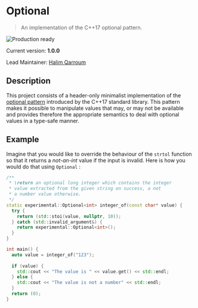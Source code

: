 # Optional
> An implementation of the C++17 optional pattern.

![Production ready](https://img.shields.io/badge/production-ready-brightgreen.svg)

Current version: **1.0.0**

Lead Maintainer: [Halim Qarroum](mailto:hqm.post@gmail.com)

## Description

This project consists of a header-only minimalist implementation of the [optional pattern](https://en.cppreference.com/w/cpp/utility/optional) introduced by the C++17 standard library. This pattern makes it possible to manipulate values that may, or may not be available and provides therefore the appropriate semantics to deal with optional values in a type-safe manner.

## Example

Imagine that you would like to override the behaviour of the `strtol` function so that it returns a *not-an-int* value if the input is invalid. Here is how you would do that using `Optional` :

```c++
/**
 * \return an optional long integer which contains the integer
 * value extracted from the given string on success, a not
 * a number value otherwise.
 */
static experimental::Optional<int> integer_of(const char* value) {
  try {
    return (std::stoi(value, nullptr, 10));
  } catch (std::invalid_argument&) {
    return experimental::Optional<int>();
  }
}

int main() {
  auto value = integer_of("123");
  
  if (value) {
    std::cout << "The value is " << value.get() << std::endl;
  } else {
    std::cout << "The value is not a number" << std::endl;
  }
  return (0);
}
```
